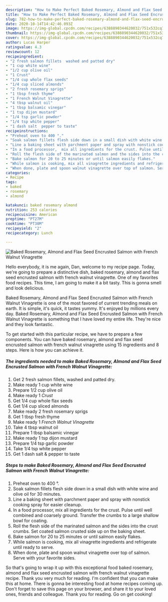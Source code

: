 ```yaml
---
description: "How to Make Perfect Baked Rosemary, Almond and Flax Seed Encrusted Salmon with French Walnut Vinagrette"
title: "How to Make Perfect Baked Rosemary, Almond and Flax Seed Encrusted Salmon with French Walnut Vinagrette"
slug: 782-how-to-make-perfect-baked-rosemary-almond-and-flax-seed-encrusted-salmon-with-french-walnut-vinagrette
date: 2020-10-14T14:42:46.093Z
image: https://img-global.cpcdn.com/recipes/6388890344620032/751x532cq70/baked-rosemary-almond-and-flax-seed-encrusted-salmon-with-french-walnut-vinagrette-recipe-main-photo.jpg
thumbnail: https://img-global.cpcdn.com/recipes/6388890344620032/751x532cq70/baked-rosemary-almond-and-flax-seed-encrusted-salmon-with-french-walnut-vinagrette-recipe-main-photo.jpg
cover: https://img-global.cpcdn.com/recipes/6388890344620032/751x532cq70/baked-rosemary-almond-and-flax-seed-encrusted-salmon-with-french-walnut-vinagrette-recipe-main-photo.jpg
author: Lucas Harper
ratingvalue: 4.3
reviewcount: 12
recipeingredient:
- "2 fresh salmon fillets  washed and patted dry"
- "1 cup white wine"
- "1/2 cup olive oil"
- "1 Crust"
- "1/4 cup whole flax seeds"
- "1/4 cup sliced almonds"
- "2 fresh rosemary sprigs"
- "1 tbsp fresh thyme"
- "1 French Walnut Vinagrette"
- "4 tbsp walnut oil"
- "1 tbsp balsamic vinegar"
- "1 tsp dijon mustard"
- "1/4 tsp garlic powder"
- "1/4 tsp white pepper"
- "1 dash salt  pepper to taste"
recipeinstructions:
- "Preheat oven to 400 °."
- "Soak salmon fillets flesh side down in a small dish with white wine and olive oil for 30 minutes."
- "Line a baking sheet with parchment paper and spray with nonstick cooking spray for easier cleanup."
- "In a food processor,  mix all ingredients for the crust. Pulse until well combined and coarsely ground. Transfer the crumbs to a large shallow bowl for coating."
- "Roll the flesh side of the marinated salmon and the sides into the crust crumbs. Set coated salmon crusted side up on the baking sheet."
- "Bake salmon for 20 to 25 minutes or until salmon easily flakes."
- "While salmon is cooking, mix all vinagrette ingredients and refrigerate until ready to serve."
- "When done, plate and spoon walnut vinagrette over top of salmon. Serve with your favorite sides."
categories:
- Recipe
tags:
- baked
- rosemary
- almond

katakunci: baked rosemary almond 
nutrition: 253 calories
recipecuisine: American
preptime: "PT27M"
cooktime: "PT30M"
recipeyield: "2"
recipecategory: Lunch

---
```



![Baked Rosemary, Almond and Flax Seed Encrusted Salmon with French Walnut Vinagrette](https://img-global.cpcdn.com/recipes/6388890344620032/751x532cq70/baked-rosemary-almond-and-flax-seed-encrusted-salmon-with-french-walnut-vinagrette-recipe-main-photo.jpg)

Hello everybody, it is me again, Dan, welcome to my recipe page. Today, we're going to prepare a distinctive dish, baked rosemary, almond and flax seed encrusted salmon with french walnut vinagrette. One of my favorites food recipes. This time, I am going to make it a bit tasty. This is gonna smell and look delicious.



Baked Rosemary, Almond and Flax Seed Encrusted Salmon with French Walnut Vinagrette is one of the most favored of current trending meals on earth. It is simple, it's quick, it tastes yummy. It's enjoyed by millions every day. Baked Rosemary, Almond and Flax Seed Encrusted Salmon with French Walnut Vinagrette is something that I have loved my entire life. They're nice and they look fantastic.


To get started with this particular recipe, we have to prepare a few components. You can have baked rosemary, almond and flax seed encrusted salmon with french walnut vinagrette using 15 ingredients and 8 steps. Here is how you can achieve it.

<!--inarticleads1-->

##### The ingredients needed to make Baked Rosemary, Almond and Flax Seed Encrusted Salmon with French Walnut Vinagrette:

1. Get 2 fresh salmon fillets,  washed and patted dry.
1. Make ready 1 cup white wine
1. Prepare 1/2 cup olive oil
1. Make ready 1 *Crust*
1. Get 1/4 cup whole flax seeds
1. Get 1/4 cup sliced almonds
1. Make ready 2 fresh rosemary sprigs
1. Get 1 tbsp fresh thyme
1. Make ready 1 *French Walnut Vinagrette*
1. Take 4 tbsp walnut oil
1. Prepare 1 tbsp balsamic vinegar
1. Make ready 1 tsp dijon mustard
1. Prepare 1/4 tsp garlic powder
1. Take 1/4 tsp white pepper
1. Get 1 dash salt &amp; pepper to taste




<!--inarticleads2-->

##### Steps to make Baked Rosemary, Almond and Flax Seed Encrusted Salmon with French Walnut Vinagrette:

1. Preheat oven to 400 °.
1. Soak salmon fillets flesh side down in a small dish with white wine and olive oil for 30 minutes.
1. Line a baking sheet with parchment paper and spray with nonstick cooking spray for easier cleanup.
1. In a food processor,  mix all ingredients for the crust. Pulse until well combined and coarsely ground. Transfer the crumbs to a large shallow bowl for coating.
1. Roll the flesh side of the marinated salmon and the sides into the crust crumbs. Set coated salmon crusted side up on the baking sheet.
1. Bake salmon for 20 to 25 minutes or until salmon easily flakes.
1. While salmon is cooking, mix all vinagrette ingredients and refrigerate until ready to serve.
1. When done, plate and spoon walnut vinagrette over top of salmon. Serve with your favorite sides.




So that's going to wrap it up with this exceptional food baked rosemary, almond and flax seed encrusted salmon with french walnut vinagrette recipe. Thank you very much for reading. I'm confident that you can make this at home. There is gonna be interesting food at home recipes coming up. Don't forget to save this page on your browser, and share it to your loved ones, friends and colleague. Thank you for reading. Go on get cooking!
